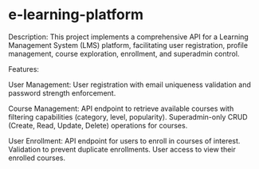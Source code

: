 # e-learning-platform

Description:
This project implements a comprehensive API for a Learning Management System (LMS) platform, facilitating user registration, profile management, course exploration, enrollment, and superadmin control.

Features:

User Management:
User registration with email uniqueness validation and password strength enforcement.

Course Management:
API endpoint to retrieve available courses with filtering capabilities (category, level, popularity).
Superadmin-only CRUD (Create, Read, Update, Delete) operations for courses.

User Enrollment:
API endpoint for users to enroll in courses of interest.
Validation to prevent duplicate enrollments.
User access to view their enrolled courses.

